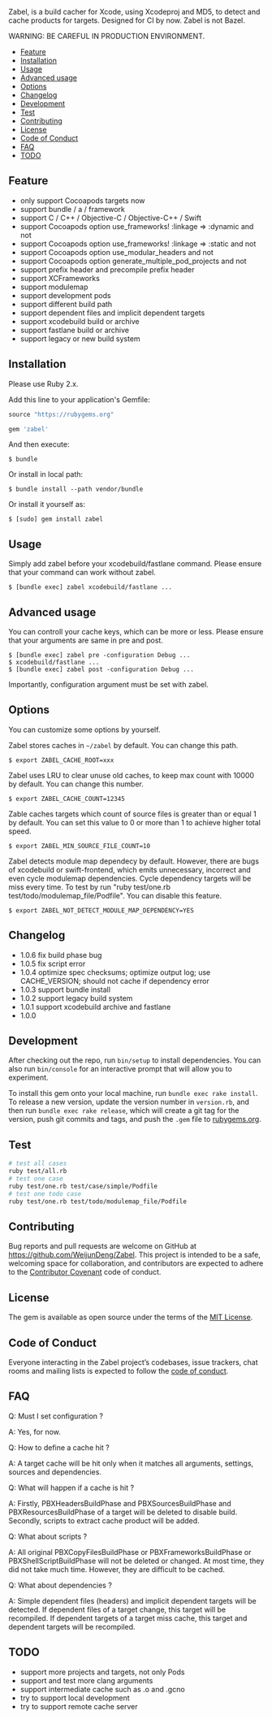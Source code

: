 Zabel, is a build cacher for Xcode, using Xcodeproj and MD5, to detect and cache products for targets. Designed for CI by now. Zabel is not Bazel. 

WARNING: BE CAREFUL IN PRODUCTION ENVIRONMENT.

- [Feature](https://github.com/WeijunDeng/Zabel#feature)
- [Installation](https://github.com/WeijunDeng/Zabel#installation)
- [Usage](https://github.com/WeijunDeng/Zabel#usage)
- [Advanced usage](https://github.com/WeijunDeng/Zabel#advanced-usage)
- [Options](https://github.com/WeijunDeng/Zabel#options)
- [Changelog](https://github.com/WeijunDeng/Zabel#changelog)
- [Development](https://github.com/WeijunDeng/Zabel#development)
- [Test](https://github.com/WeijunDeng/Zabel#test)
- [Contributing](https://github.com/WeijunDeng/Zabel#contributing)
- [License](https://github.com/WeijunDeng/Zabel#license)
- [Code of Conduct](https://github.com/WeijunDeng/Zabel#code-of-conduct)
- [FAQ](https://github.com/WeijunDeng/Zabel#faq)
- [TODO](https://github.com/WeijunDeng/Zabel#todo)

## Feature

- only support Cocoapods targets now
- support bundle / a / framework
- support C / C++ / Objective-C / Objective-C++ / Swift
- support Cocoapods option use_frameworks! :linkage => :dynamic and not
- support Cocoapods option use_frameworks! :linkage => :static and not
- support Cocoapods option use_modular_headers and not
- support Cocoapods option generate_multiple_pod_projects and not
- support prefix header and precompile prefix header
- support XCFrameworks
- support modulemap
- support development pods
- support different build path
- support dependent files and implicit dependent targets
- support xcodebuild build or archive
- support fastlane build or archive
- support legacy or new build system

## Installation

Please use Ruby 2.x.

Add this line to your application's Gemfile:

```ruby
source "https://rubygems.org"

gem 'zabel'
```

And then execute:

    $ bundle

Or install in local path:

    $ bundle install --path vendor/bundle

Or install it yourself as:

    $ [sudo] gem install zabel

## Usage

Simply add zabel before your xcodebuild/fastlane command. Please ensure that your command can work without zabel. 

    $ [bundle exec] zabel xcodebuild/fastlane ...

## Advanced usage

You can controll your cache keys, which can be more or less. Please ensure that your arguments are same in pre and post.

    $ [bundle exec] zabel pre -configuration Debug ...
    $ xcodebuild/fastlane ...
    $ [bundle exec] zabel post -configuration Debug ...

Importantly, configuration argument must be set with zabel.

## Options

You can customize some options by yourself.

Zabel stores caches in `~/zabel` by default. You can change this path.

    $ export ZABEL_CACHE_ROOT=xxx

Zabel uses LRU to clear unuse old caches, to keep max count with 10000 by default. You can change this number.

    $ export ZABEL_CACHE_COUNT=12345

Zable caches targets which count of source files is greater than or equal 1 by default. You can set this value to 0 or more than 1 to achieve higher total speed. 

    $ export ZABEL_MIN_SOURCE_FILE_COUNT=10

Zabel detects module map dependecy by default. However, there are bugs of xcodebuild or swift-frontend, which emits unnecessary, incorrect and even cycle modulemap dependencies. Cycle dependency targets will be miss every time. To test by run "ruby test/one.rb test/todo/modulemap_file/Podfile". You can disable this feature.

    $ export ZABEL_NOT_DETECT_MODULE_MAP_DEPENDENCY=YES

## Changelog

- 1.0.6 fix build phase bug
- 1.0.5 fix script error
- 1.0.4 optimize spec checksums; optimize output log; use CACHE_VERSION; should not cache if dependency error
- 1.0.3 support bundle install
- 1.0.2 support legacy build system
- 1.0.1 support xcodebuild archive and fastlane
- 1.0.0

## Development

After checking out the repo, run `bin/setup` to install dependencies. You can also run `bin/console` for an interactive prompt that will allow you to experiment.

To install this gem onto your local machine, run `bundle exec rake install`. To release a new version, update the version number in `version.rb`, and then run `bundle exec rake release`, which will create a git tag for the version, push git commits and tags, and push the `.gem` file to [rubygems.org](https://rubygems.org).

## Test

```bash
# test all cases
ruby test/all.rb
# test one case
ruby test/one.rb test/case/simple/Podfile
# test one todo case
ruby test/one.rb test/todo/modulemap_file/Podfile
```

## Contributing

Bug reports and pull requests are welcome on GitHub at https://github.com/WeijunDeng/Zabel. This project is intended to be a safe, welcoming space for collaboration, and contributors are expected to adhere to the [Contributor Covenant](http://contributor-covenant.org) code of conduct.

## License

The gem is available as open source under the terms of the [MIT License](https://opensource.org/licenses/MIT).

## Code of Conduct

Everyone interacting in the Zabel project’s codebases, issue trackers, chat rooms and mailing lists is expected to follow the [code of conduct](https://github.com/WeijunDeng/Zabel/blob/master/CODE_OF_CONDUCT.md).

## FAQ

Q: Must I set configuration ?

A: Yes, for now.

Q: How to define a cache hit ?

A: A target cache will be hit only when it matches all arguments, settings, sources and dependencies.

Q: What will happen if a cache is hit ?

A: Firstly, PBXHeadersBuildPhase and PBXSourcesBuildPhase and PBXResourcesBuildPhase of a target will be deleted to disable build. Secondly, scripts to extract cache product will be added.

Q: What about scripts ?

A: All original PBXCopyFilesBuildPhase or PBXFrameworksBuildPhase or PBXShellScriptBuildPhase will not be deleted or changed. At most time, they did not take much time. However, they are difficult to be cached.

Q: What about dependencies ?

A: Simple dependent files (headers) and implicit dependent targets will be detected. If dependent files of a target change, this target will be recompiled. If dependent targets of a target miss cache, this target and dependent targets will be recompiled. 

## TODO

- support more projects and targets, not only Pods
- support and test more clang arguments
- support intermediate cache such as .o and .gcno
- try to support local development
- try to support remote cache server


